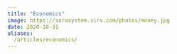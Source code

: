 ```yaml
---
title: "Economics"
image: https://sorasystem.sirv.com/photos/money.jpg
date: 2020-10-31
aliases:
  /articles/economics/
---
```


<!-- The economics of Maharlika  -->